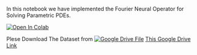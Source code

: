 In this notebook we have implemented the Fourier Neural Operator for Solving Parametric PDEs.

[![Open In Colab](https://colab.research.google.com/assets/colab-badge.svg)](https://colab.research.google.com/drive/1s87Pbb6xEI6HgZxo5VqqMpFUHNcM2kqY?usp=sharing)

Plese Download The Dataset from  [![Google Drive File](https://upload.wikimedia.org/wikipedia/commons/archive/1/12/20221103153029%21Google_Drive_icon_%282020%29.svg)](https://colab.research.google.com/drive/1s87Pbb6xEI6HgZxo5VqqMpFUHNcM2kqY?usp=sharing) [This Google Drive Link](https://colab.research.google.com/drive/1s87Pbb6xEI6HgZxo5VqqMpFUHNcM2kqY?usp=sharing)
